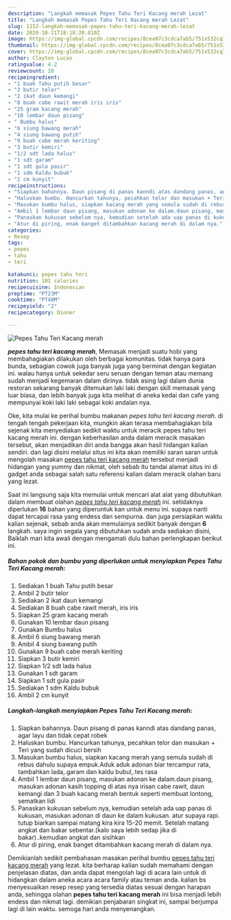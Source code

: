 ```yaml
---
description: "Langkah memasak Pepes Tahu Teri Kacang merah Lezat"
title: "Langkah memasak Pepes Tahu Teri Kacang merah Lezat"
slug: 1152-langkah-memasak-pepes-tahu-teri-kacang-merah-lezat
date: 2020-10-21T18:18:20.010Z
image: https://img-global.cpcdn.com/recipes/8cea07c3cdca7ab5/751x532cq70/pepes-tahu-teri-kacang-merah-foto-resep-utama.jpg
thumbnail: https://img-global.cpcdn.com/recipes/8cea07c3cdca7ab5/751x532cq70/pepes-tahu-teri-kacang-merah-foto-resep-utama.jpg
cover: https://img-global.cpcdn.com/recipes/8cea07c3cdca7ab5/751x532cq70/pepes-tahu-teri-kacang-merah-foto-resep-utama.jpg
author: Clayton Lucas
ratingvalue: 4.2
reviewcount: 10
recipeingredient:
- "1 buah Tahu putih besar"
- "2 butir telor"
- "2 ikat daun kemangi"
- "8 buah cabe rawit merah iris iris"
- "25 gram kacang merah"
- "10 lembar daun pisang"
- " Bumbu halus"
- "6 siung bawang merah"
- "4 siung bawang putih"
- "9 buah cabe merah keriting"
- "3 butir kemiri"
- "1/2 sdt lada halus"
- "1 sdt garam"
- "1 sdt gula pasir"
- "1 sdm Kaldu bubuk"
- "2 cm kunyit"
recipeinstructions:
- "Siapkan bahannya. Daun pisang di panas kanndi atas dandang panas, agar layu dan tidak cepat robek"
- "Haluskan bumbu. Hancurkan tahunya, pecahkan telor dan masukan + Teri yang sudah dicuci bersih"
- "Masukan bumbu halus, siapkan kacang merah yang semula sudah di rebus dahulu supaya empuk.Aduk aduk adonan biar tercampur rata, tambahkan lada,.garam dan kaldu bubul,.tes rasa"
- "Ambil 1 lembar daun pisang, masukan adonan ke dalam.daun pisang, masukan adonan kasih topping di atas nya irisan cabe rawit, daun kemangi dan 3 buah kacang merah bentuk seperti membuat lontong, sematkan lidi"
- "Panaskan kukusan sebelum nya, kemudian setelah ada uap panas di kukusan, masukan adonan di daun ke dalam kukusan. atur supaya rapi. tutup biarkan sampai matang kira kira 15-20 memit. Setelah matang angkat dan bakar sebentar.(kalo saya lebih sedap jika di bakar)..kemudian angkat dan sisihkan"
- "Atur di piring, enak banget ditambahkan kacang merah di dalam nya."
categories:
- Resep
tags:
- pepes
- tahu
- teri

katakunci: pepes tahu teri 
nutrition: 101 calories
recipecuisine: Indonesian
preptime: "PT23M"
cooktime: "PT48M"
recipeyield: "2"
recipecategory: Dinner

---
```



![Pepes Tahu Teri Kacang merah](https://img-global.cpcdn.com/recipes/8cea07c3cdca7ab5/751x532cq70/pepes-tahu-teri-kacang-merah-foto-resep-utama.jpg)

<b><i>pepes tahu teri kacang merah</i></b>, Memasak menjadi suatu hobi yang membahagiakan dilakukan oleh berbagai komunitas. tidak hanya para bunda, sebagian cowok juga banyak juga yang berminat dengan kegiatan ini. walau hanya untuk sekedar seru seruan dengan teman atau memang sudah menjadi kegemaran dalam dirinya. tidak asing lagi dalam dunia restoran sekarang banyak ditemukan laki laki dengan skill memasak yang luar biasa, dan lebih banyak juga kita melihat di aneka kedai dan cafe yang mempunyai koki laki laki sebagai koki andalan nya.

Oke, kita mulai ke perihal bumbu makanan <i>pepes tahu teri kacang merah</i>. di tengah tengah pekerjaan kita, mungkin akan terasa membahagiakan bila sejenak kita menyediakan sedikit waktu untuk meracik pepes tahu teri kacang merah ini. dengan keberhasilan anda dalam meracik masakan tersebut, akan menjadikan diri anda bangga akan hasil hidangan kalian sendiri. dan lagi disini melalui situs ini kita akan memiliki saran saran untuk mengolah masakan <u>pepes tahu teri kacang merah</u> tersebut menjadi hidangan yang yummy dan nikmat, oleh sebab itu tandai alamat situs ini di gadget anda sebagai salah satu referensi kalian dalam meracik olahan baru yang lezat.




Saat ini langsung saja kita memulai untuk mencari alat alat yang dibutuhkan dalam membuat olahan <u><i>pepes tahu teri kacang merah</i></u> ini. setidaknya diperlukan <b>16</b> bahan yang diperuntuk kan untuk menu ini. supaya nanti dapat tercapai rasa yang endess dan sempurna. dan juga persiapkan waktu kalian sejenak, sebab anda akan memulainya sedikit banyak dengan <b>6</b> langkah. saya ingin segala yang dibutuhkan sudah anda sediakan disini, Baiklah mari kita awali dengan mengamati dulu bahan perlengkapan berikut ini.

<!--inarticleads1-->

##### Bahan pokok dan bumbu yang diperlukan untuk menyiapkan Pepes Tahu Teri Kacang merah:

1. Sediakan 1 buah Tahu putih besar
1. Ambil 2 butir telor
1. Sediakan 2 ikat daun kemangi
1. Sediakan 8 buah cabe rawit merah, iris iris
1. Siapkan 25 gram kacang merah
1. Gunakan 10 lembar daun pisang
1. Gunakan  Bumbu halus
1. Ambil 6 siung bawang merah
1. Ambil 4 siung bawang putih
1. Gunakan 9 buah cabe merah keriting
1. Siapkan 3 butir kemiri
1. Siapkan 1/2 sdt lada halus
1. Gunakan 1 sdt garam
1. Siapkan 1 sdt gula pasir
1. Sediakan 1 sdm Kaldu bubuk
1. Ambil 2 cm kunyit




<!--inarticleads2-->

##### Langkah-langkah menyiapkan Pepes Tahu Teri Kacang merah:

1. Siapkan bahannya. Daun pisang di panas kanndi atas dandang panas, agar layu dan tidak cepat robek
1. Haluskan bumbu. Hancurkan tahunya, pecahkan telor dan masukan + Teri yang sudah dicuci bersih
1. Masukan bumbu halus, siapkan kacang merah yang semula sudah di rebus dahulu supaya empuk.Aduk aduk adonan biar tercampur rata, tambahkan lada,.garam dan kaldu bubul,.tes rasa
1. Ambil 1 lembar daun pisang, masukan adonan ke dalam.daun pisang, masukan adonan kasih topping di atas nya irisan cabe rawit, daun kemangi dan 3 buah kacang merah bentuk seperti membuat lontong, sematkan lidi
1. Panaskan kukusan sebelum nya, kemudian setelah ada uap panas di kukusan, masukan adonan di daun ke dalam kukusan. atur supaya rapi. tutup biarkan sampai matang kira kira 15-20 memit. Setelah matang angkat dan bakar sebentar.(kalo saya lebih sedap jika di bakar)..kemudian angkat dan sisihkan
1. Atur di piring, enak banget ditambahkan kacang merah di dalam nya.




Demikianlah sedikit pembahasan masakan perihal bumbu <u>pepes tahu teri kacang merah</u> yang lezat. kita berharap kalian sudah memahami dengan penjelasan diatas, dan anda dapat mengolah lagi di acara lain untuk di hidangkan dalam aneka acara acara family atau teman anda. kalian bs menyesuaikan resep resep yang tersedia diatas sesuai dengan harapan anda, sehingga olahan <b>pepes tahu teri kacang merah</b> ini bisa menjadi lebih endess dan nikmat lagi. demikian penjabaran singkat ini, sampai berjumpa lagi di lain waktu. semoga hari anda menyenangkan.

